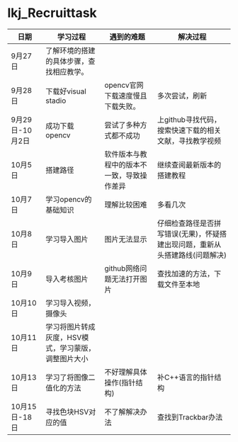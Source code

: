 # lkj_Recruittask 
|日期|学习过程|遇到的难题|解决过程|
|---|---|---|---|
|9月27日|了解环境的搭建的具体步骤，查找相应教学。|
|9月28日|下载好visual stadio|opencv官网下载速度慢且下载失败。|多次尝试，刷新|
|9月29日-10月2日|成功下载opencv|尝试了多种方式都不成功|上github寻找代码，搜索快速下载的相关文献，寻找教学视频|
|10月5日|搭建路径|软件版本与教程中的版本不一致，导致操作差异|继续查阅最新版本的搭建教程|
|10月7日|学习opencv的基础知识|理解比较困难|多看几次|
|10月8日|学习导入图片|图片无法显示|仔细检查路径是否拼写错误(无果)，怀疑搭建出现问题，重新从头搭建路线(问题解决)|
|10月9日|导入考核图片|github网络问题无法打开图片|查找加速的方法，下载文件至本地|
|10月10日|学习导入视频，摄像头|
|10月11日|学习将图片转成灰度，HSV模式，学习蒙版，调整图片大小|
|10月13日|学习了将图像二值化的方法|不好理解具体操作(指针结构)|补C++语言的指针结构|
|10月15日-18日|寻找色块HSV对应的值|不了解解决办法|查找到Trackbar办法|

 
